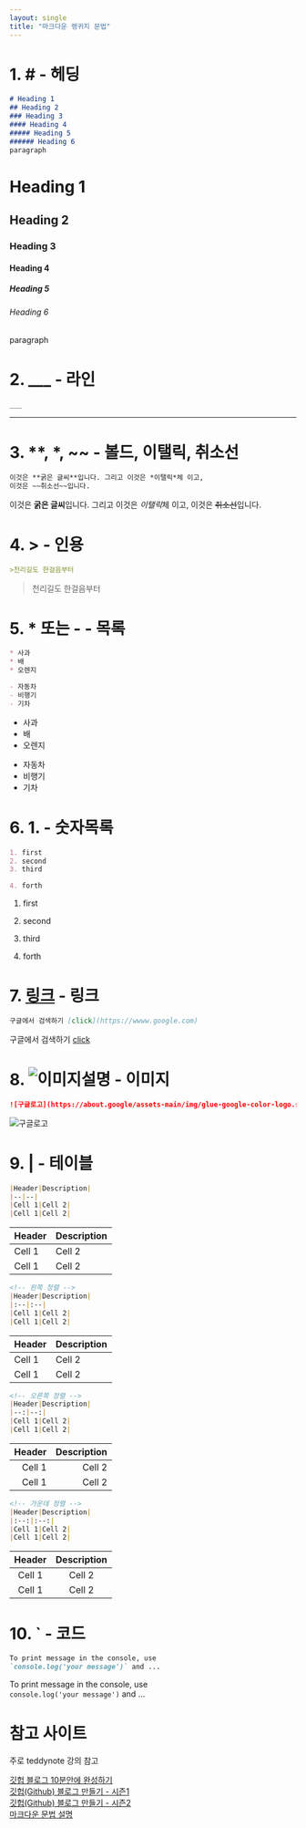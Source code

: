 ```yaml
---   
layout: single 
title: "마크다운 랭귀지 문법"
---   
```

<!-- Heading -->
# 1. # <strong>- 헤딩</strong>
```markdown
# Heading 1
## Heading 2
### Heading 3
#### Heading 4
##### Heading 5
###### Heading 6
paragraph
```

# Heading 1
## Heading 2
### Heading 3
#### Heading 4
##### Heading 5
###### Heading 6
paragraph

<!-- Line -->
# 2. ___ - 라인
```markdown
___
```
___
# 3. **, *, ~~ - 볼드, 이탤릭, 취소선
``` markdown
이것은 **굵은 글씨**입니다. 그리고 이것은 *이탤릭*체 이고,
이것은 ~~취소선~~입니다.
```
이것은 **굵은 글씨**입니다. 그리고 이것은 *이탤릭*체 이고,
이것은 ~~취소선~~입니다.

# 4. > - 인용
```markdown
>천리길도 한걸음부터
```
>천리길도 한걸음부터

# 5. * 또는 - - 목록
```markdown
* 사과
* 배
* 오렌지

- 자동차
- 비행기
- 기차
```
* 사과
* 배
* 오렌지

- 자동차
- 비행기
- 기차

# 6. 1. - 숫자목록
``` markdown
1. first
2. second
3. third

4. forth
```
1. first
2. second
3. third

4. forth

# 7. [링크](주소) - 링크
``` markdown
구글에서 검색하기 [click](https://wwww.google.com)
```
구글에서 검색하기 [click](https://wwww.google.com)

# 8. ![이미지설명](주소) - 이미지
``` markdown
![구글로고](https://about.google/assets-main/img/glue-google-color-logo.svg)
```
![구글로고](https://about.google/assets-main/img/glue-google-color-logo.svg)

# 9. | - 테이블
``` markdown
|Header|Description|
|--|--|
|Cell 1|Cell 2|
|Cell 1|Cell 2|
```
|Header|Description|
|--|--|
|Cell 1|Cell 2|
|Cell 1|Cell 2|   

``` markdown
<!-- 왼쪽 정렬 -->
|Header|Description|
|:--|:--|
|Cell 1|Cell 2|
|Cell 1|Cell 2|
```
<!-- 왼쪽 정렬 -->
|Header|Description|
|:--|:--|
|Cell 1|Cell 2|
|Cell 1|Cell 2|

``` markdown
<!-- 오른쪽 정렬 -->
|Header|Description|
|--:|--:|
|Cell 1|Cell 2|
|Cell 1|Cell 2|
```
<!-- 오른쪽 정렬 -->
|Header|Description|
|--:|--:|
|Cell 1|Cell 2|
|Cell 1|Cell 2|


``` markdown
<!-- 가운데 정렬 -->
|Header|Description|
|:--:|:--:|
|Cell 1|Cell 2|
|Cell 1|Cell 2|
```
<!-- 가운데 정렬 -->
|Header|Description|
|:--:|:--:|
|Cell 1|Cell 2|
|Cell 1|Cell 2|

# 10. ` - 코드
``` markdown
To print message in the console, use   
`console.log('your message')` and ...
```
To print message in the console, use   
`console.log('your message')` and ...
    
# 참고 사이트  
주로 teddynote 강의 참고  

[깃헙 블로그 10분안에 완성하기](https://www.youtube.com/watch?v=ACzFIAOsfpM)   
[깃헙(Github) 블로그 만들기 - 시즌1](https://www.youtube.com/playlist?list=PLIMb_GuNnFwfQBZQwD-vCZENL5YLDZekr)   <br>
[깃헙(Github) 블로그 만들기 - 시즌2](https://www.youtube.com/watch?v=p1cdQPw-JME&list=PLIMb_GuNnFwfMm3alTSOmDK4AnpdG7USY&pp=iAQB)   
[마크다운 문법 설명](https://www.heropy.dev/p/B74sNE)   
